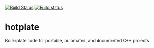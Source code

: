 [![Build Status](https://travis-ci.org/samwarring/hotplate.svg?branch=master)](https://travis-ci.org/samwarring/hotplate)
[![Build status](https://ci.appveyor.com/api/projects/status/2utyqjn88g86x7yy/branch/master?svg=true)](https://ci.appveyor.com/project/samwarring/hotplate/branch/master)

# hotplate
Boilerplate code for portable, automated, and documented C++ projects
